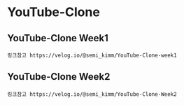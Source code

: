 # YouTube-Clone

## YouTube-Clone Week1

    링크참고 https://velog.io/@semi_kimm/YouTube-Clone-week1

## YouTube-Clone Week2

    링크참고 https://velog.io/@semi_kimm/YouTube-Clone-Week2
